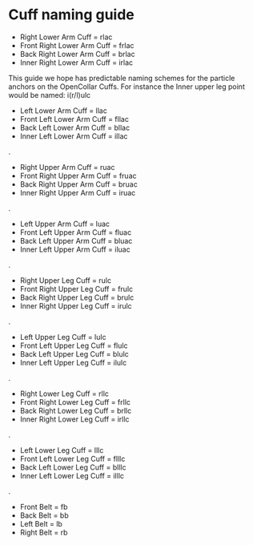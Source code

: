 Cuff naming guide
======

* Right Lower Arm Cuff = rlac
* Front Right Lower Arm Cuff = frlac
* Back Right Lower Arm Cuff = brlac
* Inner Right Lower Arm Cuff = irlac

This guide we hope has predictable naming schemes for the particle anchors on the OpenCollar Cuffs. For instance the Inner upper leg point would be named: i(r/l)ulc


* Left Lower Arm Cuff = llac
* Front Left Lower Arm Cuff = fllac
* Back Left Lower Arm Cuff = bllac
* Inner Left Lower Arm Cuff = illac

.

* Right Upper Arm Cuff = ruac
* Front Right Upper Arm Cuff = fruac
* Back Right Upper Arm Cuff = bruac
* Inner Right Upper Arm Cuff = iruac

.

* Left Upper Arm Cuff = luac
* Front Left Upper Arm Cuff = fluac
* Back Left Upper Arm Cuff = bluac
* Inner Left Upper Arm Cuff = iluac

.

* Right Upper Leg Cuff = rulc
* Front Right Upper Leg Cuff = frulc
* Back Right Upper Leg Cuff = brulc
* Inner Right Upper Leg Cuff = irulc

.

* Left Upper Leg Cuff = lulc
* Front Left Upper Leg Cuff = flulc
* Back Left Upper Leg Cuff = blulc
* Inner Left Upper Leg Cuff = ilulc

.

* Right Lower Leg Cuff = rllc
* Front Right Lower Leg Cuff = frllc
* Back Right Lower Leg Cuff = brllc
* Inner Right Lower Leg Cuff = irllc

.

* Left Lower Leg Cuff = lllc
* Front Left Lower Leg Cuff = flllc
* Back Left Lower Leg Cuff = blllc
* Inner Left Lower Leg Cuff = illlc

.

* Front Belt = fb
* Back Belt = bb
* Left Belt = lb
* Right Belt = rb
